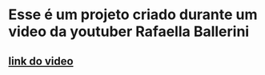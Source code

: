 # Esse é um projeto criado durante um video da youtuber Rafaella Ballerini

## <a href="https://www.youtube.com/watch?v=llF6vD-RljE">link do video</a>
